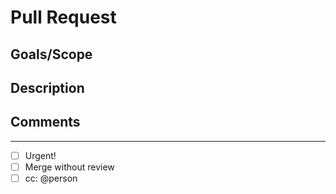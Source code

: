 # Pull Request

## Goals/Scope

<!--- What was the goal and scope of this PR --->
<!--- How should it be measured as successful-->
<!--- What would you like the reviewer to focus on -->

## Description

<!--- Provide a general summary of the PR -->

## Comments

<!--- Add any additional comments -->

---

- [ ] Urgent!
- [ ] Merge without review
- [ ] cc: @person
